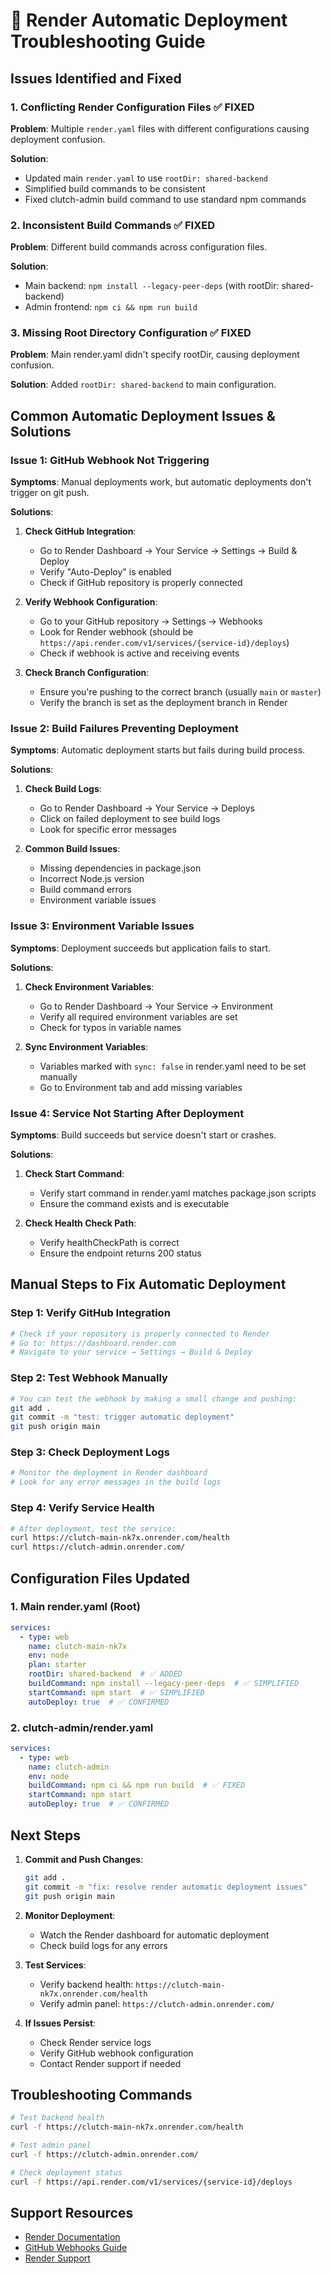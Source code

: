 # 🚀 Render Automatic Deployment Troubleshooting Guide

## Issues Identified and Fixed

### 1. **Conflicting Render Configuration Files** ✅ FIXED
**Problem**: Multiple `render.yaml` files with different configurations causing deployment confusion.

**Solution**: 
- Updated main `render.yaml` to use `rootDir: shared-backend`
- Simplified build commands to be consistent
- Fixed clutch-admin build command to use standard npm commands

### 2. **Inconsistent Build Commands** ✅ FIXED
**Problem**: Different build commands across configuration files.

**Solution**:
- Main backend: `npm install --legacy-peer-deps` (with rootDir: shared-backend)
- Admin frontend: `npm ci && npm run build`

### 3. **Missing Root Directory Configuration** ✅ FIXED
**Problem**: Main render.yaml didn't specify rootDir, causing deployment confusion.

**Solution**: Added `rootDir: shared-backend` to main configuration.

## Common Automatic Deployment Issues & Solutions

### Issue 1: GitHub Webhook Not Triggering
**Symptoms**: Manual deployments work, but automatic deployments don't trigger on git push.

**Solutions**:
1. **Check GitHub Integration**:
   - Go to Render Dashboard → Your Service → Settings → Build & Deploy
   - Verify "Auto-Deploy" is enabled
   - Check if GitHub repository is properly connected

2. **Verify Webhook Configuration**:
   - Go to your GitHub repository → Settings → Webhooks
   - Look for Render webhook (should be `https://api.render.com/v1/services/{service-id}/deploys`)
   - Check if webhook is active and receiving events

3. **Check Branch Configuration**:
   - Ensure you're pushing to the correct branch (usually `main` or `master`)
   - Verify the branch is set as the deployment branch in Render

### Issue 2: Build Failures Preventing Deployment
**Symptoms**: Automatic deployment starts but fails during build process.

**Solutions**:
1. **Check Build Logs**:
   - Go to Render Dashboard → Your Service → Deploys
   - Click on failed deployment to see build logs
   - Look for specific error messages

2. **Common Build Issues**:
   - Missing dependencies in package.json
   - Incorrect Node.js version
   - Build command errors
   - Environment variable issues

### Issue 3: Environment Variable Issues
**Symptoms**: Deployment succeeds but application fails to start.

**Solutions**:
1. **Check Environment Variables**:
   - Go to Render Dashboard → Your Service → Environment
   - Verify all required environment variables are set
   - Check for typos in variable names

2. **Sync Environment Variables**:
   - Variables marked with `sync: false` in render.yaml need to be set manually
   - Go to Environment tab and add missing variables

### Issue 4: Service Not Starting After Deployment
**Symptoms**: Build succeeds but service doesn't start or crashes.

**Solutions**:
1. **Check Start Command**:
   - Verify start command in render.yaml matches package.json scripts
   - Ensure the command exists and is executable

2. **Check Health Check Path**:
   - Verify healthCheckPath is correct
   - Ensure the endpoint returns 200 status

## Manual Steps to Fix Automatic Deployment

### Step 1: Verify GitHub Integration
```bash
# Check if your repository is properly connected to Render
# Go to: https://dashboard.render.com
# Navigate to your service → Settings → Build & Deploy
```

### Step 2: Test Webhook Manually
```bash
# You can test the webhook by making a small change and pushing:
git add .
git commit -m "test: trigger automatic deployment"
git push origin main
```

### Step 3: Check Deployment Logs
```bash
# Monitor the deployment in Render dashboard
# Look for any error messages in the build logs
```

### Step 4: Verify Service Health
```bash
# After deployment, test the service:
curl https://clutch-main-nk7x.onrender.com/health
curl https://clutch-admin.onrender.com/
```

## Configuration Files Updated

### 1. Main render.yaml (Root)
```yaml
services:
  - type: web
    name: clutch-main-nk7x
    env: node
    plan: starter
    rootDir: shared-backend  # ✅ ADDED
    buildCommand: npm install --legacy-peer-deps  # ✅ SIMPLIFIED
    startCommand: npm start  # ✅ SIMPLIFIED
    autoDeploy: true  # ✅ CONFIRMED
```

### 2. clutch-admin/render.yaml
```yaml
services:
  - type: web
    name: clutch-admin
    env: node
    buildCommand: npm ci && npm run build  # ✅ FIXED
    startCommand: npm start
    autoDeploy: true  # ✅ CONFIRMED
```

## Next Steps

1. **Commit and Push Changes**:
   ```bash
   git add .
   git commit -m "fix: resolve render automatic deployment issues"
   git push origin main
   ```

2. **Monitor Deployment**:
   - Watch the Render dashboard for automatic deployment
   - Check build logs for any errors

3. **Test Services**:
   - Verify backend health: `https://clutch-main-nk7x.onrender.com/health`
   - Verify admin panel: `https://clutch-admin.onrender.com/`

4. **If Issues Persist**:
   - Check Render service logs
   - Verify GitHub webhook configuration
   - Contact Render support if needed

## Troubleshooting Commands

```bash
# Test backend health
curl -f https://clutch-main-nk7x.onrender.com/health

# Test admin panel
curl -f https://clutch-admin.onrender.com/

# Check deployment status
curl -f https://api.render.com/v1/services/{service-id}/deploys
```

## Support Resources

- [Render Documentation](https://render.com/docs)
- [GitHub Webhooks Guide](https://docs.github.com/en/developers/webhooks-and-events/webhooks)
- [Render Support](https://render.com/support)
